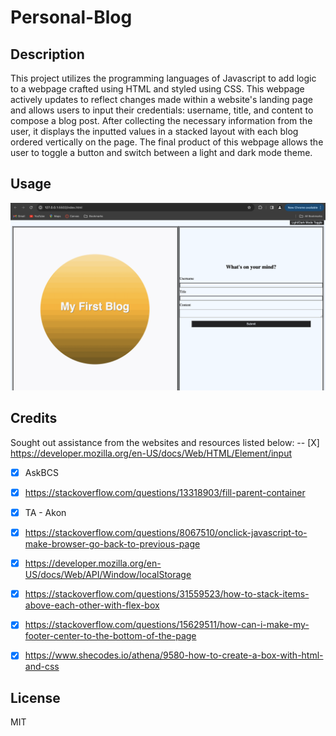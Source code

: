 # Personal-Blog

## Description 
This project utilizes the programming languages of Javascript to add logic to a webpage crafted using HTML and styled using CSS. This webpage actively updates to reflect changes made within a website's landing page and allows users to input their credentials: username, title, and content to compose a blog post. After collecting the necessary information from the user, it displays the inputted values in a stacked layout with each blog ordered vertically on the page. The final product of this webpage allows the user to toggle a button and switch between a light and dark mode theme. 

## Usage
![alt text](image.png)

## Credits 
Sought out assistance from the websites and resources listed below: 
-- [X] https://developer.mozilla.org/en-US/docs/Web/HTML/Element/input
- [X] AskBCS
- [X] https://stackoverflow.com/questions/13318903/fill-parent-container
- [X] TA - Akon 
- [X] https://stackoverflow.com/questions/8067510/onclick-javascript-to-make-browser-go-back-to-previous-page
- [X] https://developer.mozilla.org/en-US/docs/Web/API/Window/localStorage
- [X] https://stackoverflow.com/questions/31559523/how-to-stack-items-above-each-other-with-flex-box
- [X] https://stackoverflow.com/questions/15629511/how-can-i-make-my-footer-center-to-the-bottom-of-the-page
- [X] https://www.shecodes.io/athena/9580-how-to-create-a-box-with-html-and-css




## License 
MIT